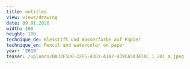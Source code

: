 ```yaml
---
title: untitled
view: views/drawing
date: 09.01.2020
width: 100
height: 100
technique_de: Bleistift und Wasserfarbe auf Papier
technique_en: Pencil and watercolor on paper
year: '2019'
teaser: /uploads/BA33F5D0-22F5-43D1-A1A7-439CA5A347AC_1_201_a.jpeg
---
```


